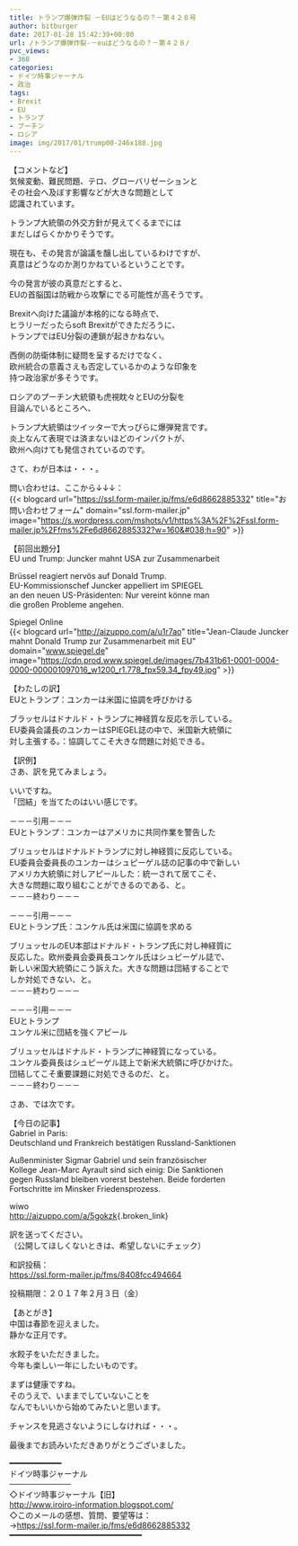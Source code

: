 ```yaml
---
title: トランプ爆弾炸裂 －EUはどうなるの？－第４２８号
author: bitburger
date: 2017-01-28 15:42:39+00:00
url: /トランプ爆弾炸裂-－euはどうなるの？－第４２８/
pvc_views:
- 368
categories:
- ドイツ時事ジャーナル
- 政治
tags:
- Brexit
- EU
- トランプ
- プーチン
- ロシア
image: img/2017/01/trump00-246x188.jpg
---
```

【コメントなど】  
気候変動、難民問題、テロ、グローバリゼーションと  
その社会へ及ぼす影響などが大きな問題として  
認識されています。  
  
トランプ大統領の外交方針が見えてくるまでには  
まだしばらくかかりそうです。  
  
現在も、その発言が論議を醸し出しているわけですが、  
真意はどうなのか測りかねているということです。  
  
今の発言が彼の真意だとすると、  
EUの首脳国は防戦から攻撃にでる可能性が高そうです。  
  
Brexitへ向けた議論が本格的になる時点で、  
ヒラリーだったらsoft Brexitができただろうに、  
トランプではEU分裂の連鎖が起きかねない。  
  
西側の防衛体制に疑問を呈するだけでなく、  
欧州統合の意義さえも否定しているかのような印象を  
持つ政治家が多そうです。  
  
ロシアのプーチン大統領も虎視眈々とEUの分裂を  
目論んでいるところへ、  
  
トランプ大統領はツイッターで大っぴらに爆弾発言です。  
炎上なんて表現では済まないほどのインパクトが、  
欧州へ向けても発信されているのです。  
  
さて、わが日本は・・・。  
  
問い合わせは、ここから↓↓↓：  
{{< blogcard url="https://ssl.form-mailer.jp/fms/e6d8662885332" title="&#12362;&#21839;&#12356;&#21512;&#12431;&#12379;&#12501;&#12457;&#12540;&#12512;" domain="ssl.form-mailer.jp" image="https://s.wordpress.com/mshots/v1/https%3A%2F%2Fssl.form-mailer.jp%2Ffms%2Fe6d8662885332?w=160&#038;h=90" >}} 

【前回出題分】  
EU und Trump: Juncker mahnt USA zur Zusammenarbeit  
  
Brüssel reagiert nervös auf Donald Trump.  
EU-Kommissionschef Juncker appelliert im SPIEGEL  
an den neuen US-Präsidenten: Nur vereint könne man  
die großen Probleme angehen.  
  
Spiegel Online  
{{< blogcard url="http://aizuppo.com/a/u1r7ao" title="Jean-Claude Juncker mahnt Donald Trump zur Zusammenarbeit mit EU" domain="www.spiegel.de" image="https://cdn.prod.www.spiegel.de/images/7b431b61-0001-0004-0000-000001097016_w1200_r1.778_fpx59.34_fpy49.jpg" >}} 

【わたしの訳】  
EUとトランプ：ユンカーは米国に協調を呼びかける  
  
ブラッセルはドナルド・トランプに神経質な反応を示している。  
EU委員会議長のユンカーはSPIEGEL誌の中で、米国新大統領に  
対し主張する。：協調してこそ大きな問題に対処できる。 

【訳例】  
さあ、訳を見てみましょう。  
  
いいですね。  
「団結」を当てたのはいい感じです。 

－－－引用－－－  
EUとトランプ：ユンカーはアメリカに共同作業を警告した  
  
ブリュッセルはドナルドトランプに対し神経質に反応している。  
EU委員会委員長のユンカーはシュピーゲル誌の記事の中で新しい  
アメリカ大統領に対しアピールした：統一されて居てこそ、  
大きな問題に取り組むことができるのである、と。  
－－－終わり－－－ 

－－－引用－－－  
EUとトランプ氏：ユンケル氏は米国に協調を求める  
  
ブリュッセルのEU本部はドナルド・トランプ氏に対し神経質に  
反応した。欧州委員会委員長ユンケル氏はシュピーゲル誌で、  
新しい米国大統領にこう訴えた。大きな問題は団結することで  
しか対処できない、と。  
－－－終わり－－－ 

－－－引用－－－  
EUとトランプ  
ユンケル米に団結を強くアピール  
  
ブリュッセルはドナルド・トランプに神経質になっている。  
ユンケル委員長はシュピーゲル誌上で新米大統領に呼びかけた。  
団結してこそ重要課題に対処できるのだ、と。  
－－－終わり－－－ 

さあ、では次です。  
  
【今日の記事】  
Gabriel in Paris:  
Deutschland und Frankreich bestätigen Russland-Sanktionen  
  
Außenminister Sigmar Gabriel und sein französischer  
Kollege Jean-Marc Ayrault sind sich einig: Die Sanktionen  
gegen Russland bleiben vorerst bestehen. Beide forderten  
Fortschritte im Minsker Friedensprozess.  
  
wiwo  
<http://aizuppo.com/a/5gokzk>{.broken_link}  
  
訳を送ってください。  
（公開してほしくないときは、希望しないにチェック）  
  
和訳投稿：  
 <https://ssl.form-mailer.jp/fms/8408fcc494664>  
  
投稿期限：２０１７年２月３日（金） 

【あとがき】  
中国は春節を迎えました。  
静かな正月です。  
  
水餃子をいただきました。  
今年も楽しい一年にしたいものです。  
  
まずは健康ですね。  
そのうえで、いままでしていないことを  
なんでもいいから始めてみたいと思います。  
  
チャンスを見逃さないようにしなければ・・・。  
  
最後までお読みいただきありがとうございました。 

━━━━━━━━━━━  
ドイツ時事ジャーナル  
───────────  
◇ドイツ時事ジャーナル【旧】  
<http://www.iroiro-information.blogspot.com/>  
◇このメールの感想、質問、要望等は：  
-><https://ssl.form-mailer.jp/fms/e6d8662885332>  
━━━━━━━━━━━━━━━━━━━━━━━━━━━━